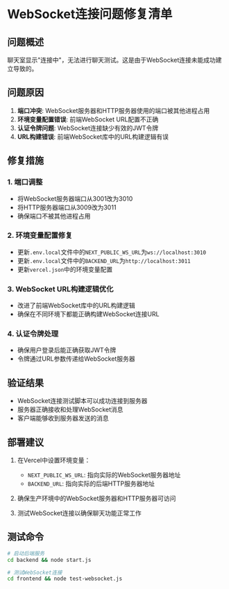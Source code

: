 # WebSocket连接问题修复清单

## 问题概述
聊天室显示"连接中"，无法进行聊天测试。这是由于WebSocket连接未能成功建立导致的。

## 问题原因
1. **端口冲突**: WebSocket服务器和HTTP服务器使用的端口被其他进程占用
2. **环境变量配置错误**: 前端WebSocket URL配置不正确
3. **认证令牌问题**: WebSocket连接缺少有效的JWT令牌
4. **URL构建错误**: 前端WebSocket库中的URL构建逻辑有误

## 修复措施

### 1. 端口调整
- 将WebSocket服务器端口从3001改为3010
- 将HTTP服务器端口从3009改为3011
- 确保端口不被其他进程占用

### 2. 环境变量配置修复
- 更新`.env.local`文件中的`NEXT_PUBLIC_WS_URL`为`ws://localhost:3010`
- 更新`.env.local`文件中的`BACKEND_URL`为`http://localhost:3011`
- 更新`vercel.json`中的环境变量配置

### 3. WebSocket URL构建逻辑优化
- 改进了前端WebSocket库中的URL构建逻辑
- 确保在不同环境下都能正确构建WebSocket连接URL

### 4. 认证令牌处理
- 确保用户登录后能正确获取JWT令牌
- 令牌通过URL参数传递给WebSocket服务器

## 验证结果
- WebSocket连接测试脚本可以成功连接到服务器
- 服务器正确接收和处理WebSocket消息
- 客户端能够收到服务器发送的消息

## 部署建议
1. 在Vercel中设置环境变量：
   - `NEXT_PUBLIC_WS_URL`: 指向实际的WebSocket服务器地址
   - `BACKEND_URL`: 指向实际的后端HTTP服务器地址

2. 确保生产环境中的WebSocket服务器和HTTP服务器可访问

3. 测试WebSocket连接以确保聊天功能正常工作

## 测试命令
```bash
# 启动后端服务
cd backend && node start.js

# 测试WebSocket连接
cd frontend && node test-websocket.js
```